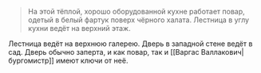 > На этой тёплой, хорошо оборудованной кухне работает повар, одетый в белый фартук поверх чёрного халата. Лестница в углу кухни ведёт на верхний этаж.

Лестница ведёт на верхнюю галерею. Дверь в западной стене ведёт в сад. Дверь обычно заперта, и как повар, так и [[Варгас Валлакович|бургомистр]] имеют ключи от неё.
